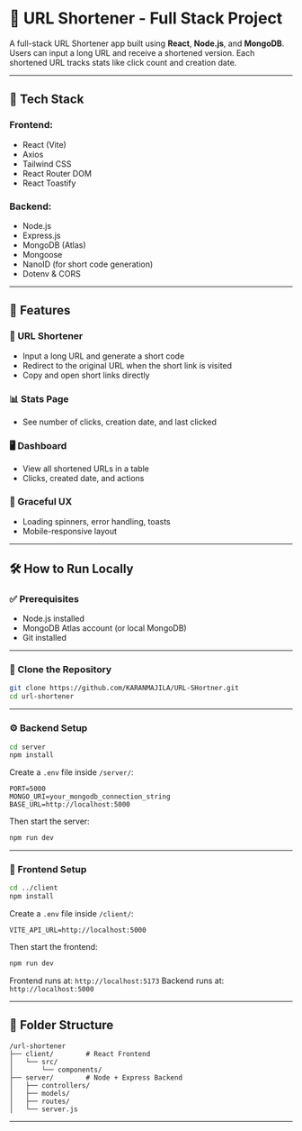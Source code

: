 # 📎 URL Shortener - Full Stack Project

A full-stack URL Shortener app built using **React**, **Node.js**, and **MongoDB**. Users can input a long URL and receive a shortened version. Each shortened URL tracks stats like click count and creation date.

---

## 🚀 Tech Stack

### Frontend:

* React (Vite)
* Axios
* Tailwind CSS
* React Router DOM
* React Toastify

### Backend:

* Node.js
* Express.js
* MongoDB (Atlas)
* Mongoose
* NanoID (for short code generation)
* Dotenv & CORS

---

## 🔧 Features

### 🔗 URL Shortener

* Input a long URL and generate a short code
* Redirect to the original URL when the short link is visited
* Copy and open short links directly

### 📊 Stats Page

* See number of clicks, creation date, and last clicked

### 🖥 Dashboard

* View all shortened URLs in a table
* Clicks, created date, and actions

### 🎯 Graceful UX

* Loading spinners, error handling, toasts
* Mobile-responsive layout

---

## 🛠 How to Run Locally

### ✅ Prerequisites

* Node.js installed
* MongoDB Atlas account (or local MongoDB)
* Git installed

---

### 🔌 Clone the Repository

```bash
git clone https://github.com/KARANMAJILA/URL-SHortner.git
cd url-shortener
```

---

### ⚙️ Backend Setup

```bash
cd server
npm install
```

Create a `.env` file inside `/server/`:

```env
PORT=5000
MONGO_URI=your_mongodb_connection_string
BASE_URL=http://localhost:5000
```

Then start the server:

```bash
npm run dev
```

---

### 🎨 Frontend Setup

```bash
cd ../client
npm install
```

Create a `.env` file inside `/client/`:

```env
VITE_API_URL=http://localhost:5000
```

Then start the frontend:

```bash
npm run dev
```

Frontend runs at: `http://localhost:5173`
Backend runs at: `http://localhost:5000`

---

## 📂 Folder Structure

```
/url-shortener
├── client/        # React Frontend
│   └── src/
│       └── components/
├── server/        # Node + Express Backend
│   ├── controllers/
│   ├── models/
│   ├── routes/
│   └── server.js
```

---


